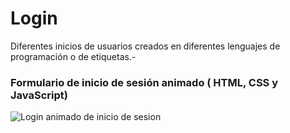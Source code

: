 # Login
Diferentes inicios de usuarios creados en diferentes lenguajes de programación o de etiquetas.-  

### Formulario de inicio de sesión animado ( HTML, CSS y JavaScript) 

![Login animado de inicio de sesion](https://github.com/MatiasFloresFarias/Login/blob/master/Formulario%20de%20inicio%20de%20sesi%C3%B3n%20animado%20(%20HTML%2C%20CSS%20y%20JavaScript)/inicio%20de%20seccion.png) 
